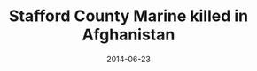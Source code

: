 ---
layout: post
title:  "Stafford County Marine killed in Afghanistan"
date:   2014-06-23 
link: http://www.fredericksburg.com/news/stafford-county-marine-killed-in-afghanistan/article_2d1e8968-2772-59b8-9a06-958963d1cae0.html
type: link
---